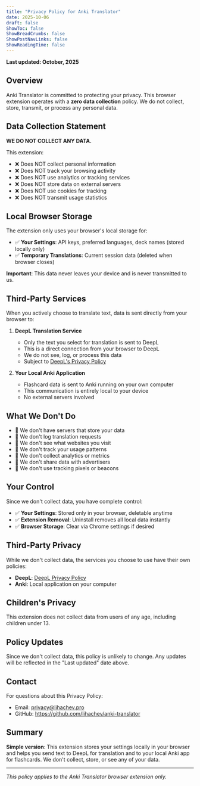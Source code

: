 ```yaml
---
title: "Privacy Policy for Anki Translator"
date: 2025-10-06
draft: false
ShowToc: false
ShowBreadCrumbs: false
ShowPostNavLinks: false
ShowReadingTime: false
---
```


**Last updated: October, 2025**

## Overview

Anki Translator is committed to protecting your privacy. This browser extension operates with a **zero data collection** policy. We do not collect, store, transmit, or process any personal data.

## Data Collection Statement

**WE DO NOT COLLECT ANY DATA.**

This extension:

- ❌ Does NOT collect personal information
- ❌ Does NOT track your browsing activity
- ❌ Does NOT use analytics or tracking services
- ❌ Does NOT store data on external servers
- ❌ Does NOT use cookies for tracking
- ❌ Does NOT transmit usage statistics

## Local Browser Storage

The extension only uses your browser's local storage for:

- ✅ **Your Settings**: API keys, preferred languages, deck names (stored locally only)
- ✅ **Temporary Translations**: Current session data (deleted when browser closes)

**Important**: This data never leaves your device and is never transmitted to us.

## Third-Party Services

When you actively choose to translate text, data is sent directly from your browser to:

1. **DeepL Translation Service**

   - Only the text you select for translation is sent to DeepL
   - This is a direct connection from your browser to DeepL
   - We do not see, log, or process this data
   - Subject to [DeepL's Privacy Policy](https://www.deepl.com/privacy)

2. **Your Local Anki Application**
   - Flashcard data is sent to Anki running on your own computer
   - This communication is entirely local to your device
   - No external servers involved

## What We Don't Do

- 🚫 We don't have servers that store your data
- 🚫 We don't log translation requests
- 🚫 We don't see what websites you visit
- 🚫 We don't track your usage patterns
- 🚫 We don't collect analytics or metrics
- 🚫 We don't share data with advertisers
- 🚫 We don't use tracking pixels or beacons

## Your Control

Since we don't collect data, you have complete control:

- ✅ **Your Settings**: Stored only in your browser, deletable anytime
- ✅ **Extension Removal**: Uninstall removes all local data instantly
- ✅ **Browser Storage**: Clear via Chrome settings if desired

## Third-Party Privacy

While we don't collect data, the services you choose to use have their own policies:

- **DeepL**: [DeepL Privacy Policy](https://www.deepl.com/privacy)
- **Anki**: Local application on your computer

## Children's Privacy

This extension does not collect data from users of any age, including children under 13.

## Policy Updates

Since we don't collect data, this policy is unlikely to change. Any updates will be reflected in the "Last updated" date above.

## Contact

For questions about this Privacy Policy:

- Email: privacy@lihachev.pro
- GitHub: https://github.com/lihachev/anki-translator

## Summary

**Simple version**: This extension stores your settings locally in your browser and helps you send text to DeepL for translation and to your local Anki app for flashcards. We don't collect, store, or see any of your data.

---

_This policy applies to the Anki Translator browser extension only._
